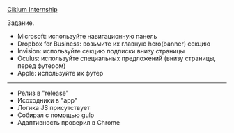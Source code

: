 <a href="https://dou.ua/calendar/11489/?from=vk">
    Ciklum Internship
</a>

Задание.

* Microsoft: используйте навигационную панель
* Dropbox for Business: возьмите их главную hero(banner) секцию
* Invision: используйте секцию подписки внизу страницы
* Oculus: используйте специальных предложений (внизу страницы, перед футером)
* Apple: используйте их футер



------------------------------------------------------------------------------

* Релиз в "release"
* Исоходники в "app"
* Логика JS присутствует
* Собирал с помощью gulp
* Адаптивность проверил в Chrome



